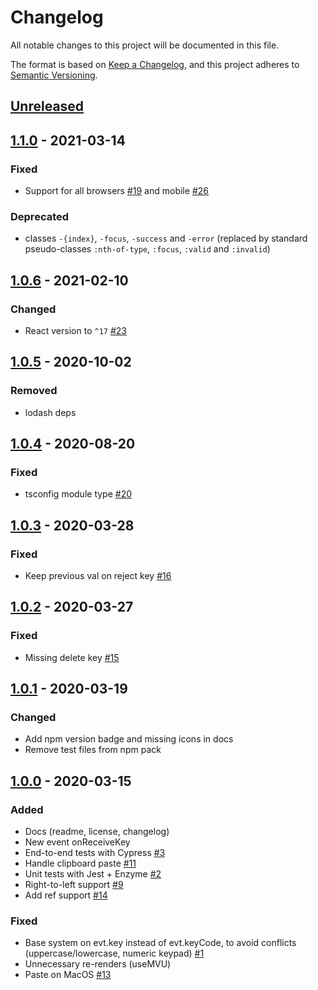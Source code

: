 # Changelog

All notable changes to this project will be documented in this file.

The format is based on [Keep a Changelog](https://keepachangelog.com/en/1.0.0/),
and this project adheres to [Semantic Versioning](https://semver.org/spec/v2.0.0.html).

## [Unreleased]

## [1.1.0] - 2021-03-14

### Fixed

- Support for all browsers [#19] and mobile [#26]

### Deprecated

- classes `-{index}`, `-focus`, `-success` and `-error` (replaced by standard pseudo-classes `:nth-of-type`, `:focus`, `:valid` and `:invalid`)

## [1.0.6] - 2021-02-10

### Changed

- React version to `^17` [#23]

## [1.0.5] - 2020-10-02

### Removed

- lodash deps

## [1.0.4] - 2020-08-20

### Fixed

- tsconfig module type [#20]

## [1.0.3] - 2020-03-28

### Fixed

- Keep previous val on reject key [#16]

## [1.0.2] - 2020-03-27

### Fixed

- Missing delete key [#15]

## [1.0.1] - 2020-03-19

### Changed

- Add npm version badge and missing icons in docs
- Remove test files from npm pack

## [1.0.0] - 2020-03-15

### Added

- Docs (readme, license, changelog)
- New event onReceiveKey
- End-to-end tests with Cypress [#3]
- Handle clipboard paste [#11]
- Unit tests with Jest + Enzyme [#2]
- Right-to-left support [#9]
- Add ref support [#14]

### Fixed

- Base system on evt.key instead of evt.keyCode, to avoid conflicts (uppercase/lowercase, numeric keypad) [#1]
- Unnecessary re-renders (useMVU)
- Paste on MacOS [#13]

[unreleased]: https://github.com/unfog-io/unfog-cli/compare/v1.1.0...HEAD
[1.1.0]: https://github.com/unfog-io/unfog-cli/compare/v1.0.6...v1.1.0
[1.0.6]: https://github.com/unfog-io/unfog-cli/compare/v1.0.5...v1.0.6
[1.0.5]: https://github.com/unfog-io/unfog-cli/compare/v1.0.4...v1.0.5
[1.0.4]: https://github.com/unfog-io/unfog-cli/compare/v1.0.3...v1.0.4
[1.0.3]: https://github.com/unfog-io/unfog-cli/compare/v1.0.2...v1.0.3
[1.0.2]: https://github.com/unfog-io/unfog-cli/compare/v1.0.1...v1.0.2
[1.0.1]: https://github.com/unfog-io/unfog-cli/compare/v1.0.0...v1.0.1
[1.0.0]: https://github.com/unfog-io/unfog-cli/releases/tag/v1.0.0

[#1]: https://github.com/unfog-io/unfog-cli/issues/1
[#2]: https://github.com/unfog-io/unfog-cli/issues/2
[#3]: https://github.com/unfog-io/unfog-cli/issues/3
[#9]: https://github.com/unfog-io/unfog-cli/issues/9
[#11]: https://github.com/unfog-io/unfog-cli/issues/11
[#13]: https://github.com/unfog-io/unfog-cli/issues/13
[#14]: https://github.com/unfog-io/unfog-cli/issues/14
[#15]: https://github.com/unfog-io/unfog-cli/issues/15
[#16]: https://github.com/unfog-io/unfog-cli/issues/16
[#19]: https://github.com/unfog-io/unfog-cli/issues/19
[#20]: https://github.com/unfog-io/unfog-cli/issues/20
[#23]: https://github.com/unfog-io/unfog-cli/issues/23
[#26]: https://github.com/unfog-io/unfog-cli/issues/26
